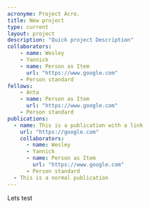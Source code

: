 ```yaml
---
acronyme: Project Acro.
title: New project
type: current
layout: project
description: "Quick project Description"
collaborators:
    - name: Wesley
    - Yannick
    - name: Person as Item
      url: "https://www.google.com"
    - Person standard
fellows: 
    - Anta
    - name: Person as Item
      url: "https://www.google.com"
    - Person standard
publications:
  - name: This is a publication with a link
    url: "https://google.com"
    collaborators:
      - name: Wesley
      - Yannick
      - name: Person as Item
        url: "https://www.google.com"
      - Person standard
  - This is a normal publication
---
```


Lets test